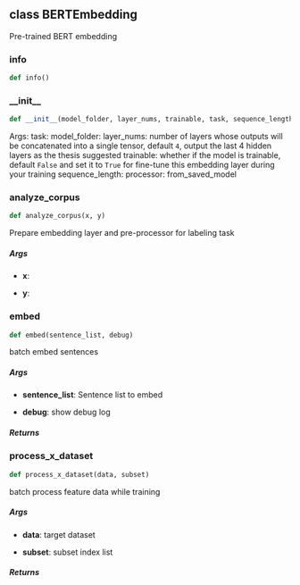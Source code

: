 ## class BERTEmbedding
Pre-trained BERT embedding


### info
```python
def info()
```

### \_\_init\_\_
```python
def __init__(model_folder, layer_nums, trainable, task, sequence_length, processor, from_saved_model)
```
Args: task: model_folder: layer_nums: number of layers whose outputs will be concatenated into a single tensor, default `4`, output the last 4 hidden layers as the thesis suggested trainable: whether if the model is trainable, default `False` and set it to `True` for fine-tune this embedding layer during your training sequence_length: processor: from_saved_model



### analyze\_corpus
```python
def analyze_corpus(x, y)
```
Prepare embedding layer and pre-processor for labeling task


##### Args
* **x**: 

* **y**: 


### embed
```python
def embed(sentence_list, debug)
```
batch embed sentences


##### Args
* **sentence_list**: Sentence list to embed

* **debug**: show debug log

##### Returns

### process\_x\_dataset
```python
def process_x_dataset(data, subset)
```
batch process feature data while training


##### Args
* **data**: target dataset

* **subset**: subset index list

##### Returns

